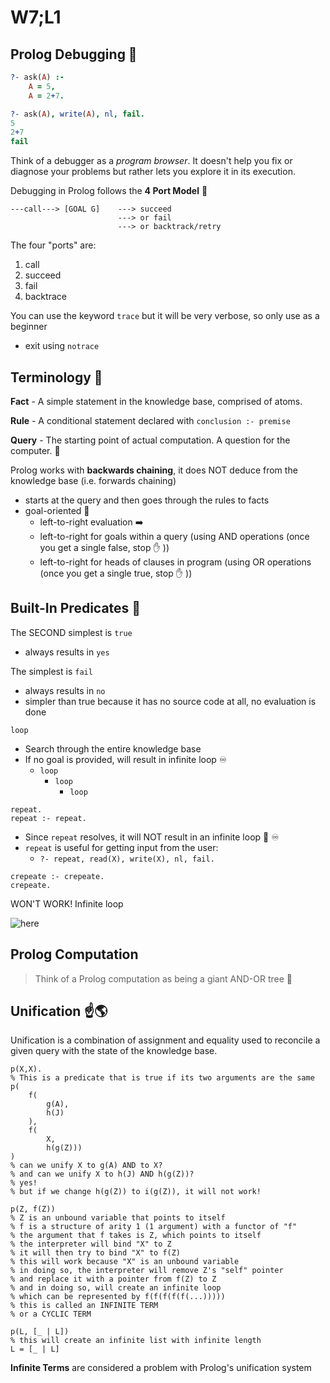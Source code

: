 # W7;L1

## Prolog Debugging 🐜 

```prolog
?- ask(A) :-
	A = 5,
	A = 2+7.

?- ask(A), write(A), nl, fail.
5
2+7
fail
```

Think of a debugger as a *program browser*. It doesn't help you fix or diagnose your problems but rather lets you explore it in its execution.

Debugging in Prolog follows the **4 Port Model** 🚢 

```
---call---> [GOAL G]	---> succeed
						---> or fail
						---> or backtrack/retry
```

The four "ports" are:

1. call
2. succeed
3. fail
4. backtrace

You can use the keyword `trace` but it will be very verbose, so only use as a beginner

- exit using `notrace`

## Terminology 📖 

**Fact** - A simple statement in the knowledge base, comprised of atoms.



**Rule** - A conditional statement declared with `conclusion :- premise`



**Query** - The starting point of actual computation. A question for the computer. 🤖 



Prolog works with **backwards chaining**, it does NOT deduce from the knowledge base (i.e. forwards chaining)

- starts at the query and then goes through the rules to facts
- goal-oriented 🎯 
  - left-to-right evaluation ➡️ 
  - left-to-right for goals within a query (using AND operations (once you get a single false, stop ✋ ))
  - left-to-right for heads of clauses in program (using OR operations (once you get a single true, stop ✋ ))

## Built-In Predicates 🧱 

The SECOND simplest is `true`

- always results in `yes`

The simplest is `fail`

- always results in `no`
- simpler than true because it has no source code at all, no evaluation is done

`loop`

- Search through the entire knowledge base
- If no goal is provided, will result in infinite loop ♾ 
  - `loop`
    - `loop`
      - `loop`

```
repeat.
repeat :- repeat.
```

- Since `repeat` resolves, it will NOT result in an infinite loop 🛑  ♾ 
- `repeat` is useful for getting input from the user:
  - `?- repeat, read(X), write(X), nl, fail.`

```
crepeate :- crepeate.
crepeate.
```

WON'T WORK! Infinite loop

![here](https://i.imgur.com/C3xjsKH.jpg)

## Prolog Computation

> Think of a Prolog computation as being a giant AND-OR tree 🌲 

## Unification ☝️🌎 

Unification is a combination of assignment and equality used to reconcile a given query with the state of the knowledge base.

```
p(X,X).
% This is a predicate that is true if its two arguments are the same
p(
	f(
		g(A), 
		h(J)
	),
	f(
		X, 
		h(g(Z)))
)
% can we unify X to g(A) AND to X?
% and can we unify X to h(J) AND h(g(Z))?
% yes!
% but if we change h(g(Z)) to i(g(Z)), it will not work!

p(Z, f(Z))
% Z is an unbound variable that points to itself
% f is a structure of arity 1 (1 argument) with a functor of "f"
% the argument that f takes is Z, which points to itself
% the interpreter will bind "X" to Z
% it will then try to bind "X" to f(Z)
% this will work because "X" is an unbound variable
% in doing so, the interpreter will remove Z's "self" pointer
% and replace it with a pointer from f(Z) to Z
% and in doing so, will create an infinite loop
% which can be represented by f(f(f(f(f(...)))))
% this is called an INFINITE TERM
% or a CYCLIC TERM

p(L, [_ | L])
% this will create an infinite list with infinite length
L = [_ | L]
```

**Infinite Terms** are considered a problem with Prolog's unification system

